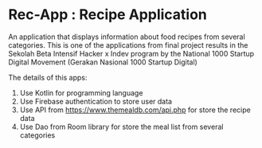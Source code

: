 # Rec-App : Recipe Application
An application that displays information about food recipes from several categories. This is one of the applications from final project results in the Sekolah Beta Intensif Hacker x Indev program by the National 1000 Startup Digital Movement (Gerakan Nasional 1000 Startup Digital)

The details of this apps:
1. Use Kotlin for programming language
2. Use Firebase authentication to store user data
3. Use API from https://www.themealdb.com/api.php for store the recipe data
4. Use Dao from Room library for store the meal list from several categories

